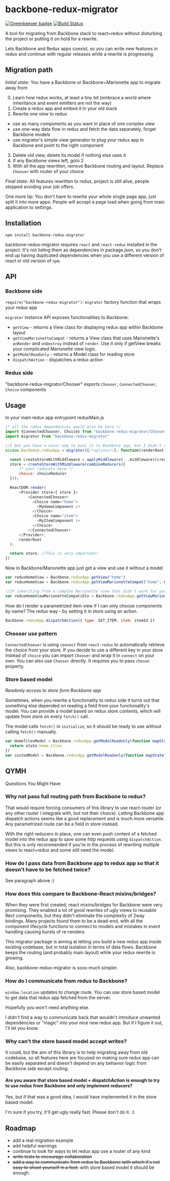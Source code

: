 # backbone-redux-migrator

[![Greenkeeper badge](https://badges.greenkeeper.io/naugtur/backbone-redux-migrator.svg)](https://greenkeeper.io/)
[![Build Status](https://travis-ci.org/naugtur/backbone-redux-migrator.svg?branch=master)](https://travis-ci.org/naugtur/backbone-redux-migrator)

A tool for migrating from Backbone stack to react+redux without disturbing the project or putting it on hold for a rewrite.

Lets Backbone and Redux apps coexist, so you can write new features in redux and continue with regular releases while a rewrite is progressing.

## Migration path

*Initial state:*
You have a Backbone or Backbone+Marionette app to migrate away from

0. Learn how redux works, at least a tiny bit (embrace a world where inheritance and event emitters are not the way)
1. Create a redux app and embed it in your old stack
2. Rewrite one view to redux
  - use as many components as you want in place of one complex view
  - use one-way data flow in redux and fetch the data separately, forget Backbone models
  - use migrator's simple view generator to plug your redux app in Backbone and point to the right component
3. Delete old view, delete its model if nothing else uses it
4. If any Backbone views left, goto 2
5. With all the app rewritten, remove Backbone routing and layout. Replace `Chooser` with router of your choice

*Final state:*
All features rewritten to redux, project is still alive, people stopped avoiding your job offers.

One more tip: You don't have to rewrite your whole single page app, just split it into more apps. People will accept a page load when going from main application to settings.

## Installation
```
npm install backbone-redux-migrator
```

backbone-redux-migrator requires `react` and `react-redux` installed in the project. It's not listing them as dependencies in package.json, so you don't end up having duplicated dependencies when you use a different version of react or old version of `npm`.

## API

### Backbone side
`require("backbone-redux-migrator")`: `migrator` factory function that wraps your redux app

`migrator` instance API exposes functionalities to Backbone:
- `getView` - returns a View class for displaying redux app within Backbone layout
- `getViewMarionetteCompat` - returns a View class that uses Marionette's `onRender` and `onDestroy` instead of `render`. Use it only if getView breaks your complicated Marionette view logic.
- `getModelReadonly` - returns a Model class for reading store
- `dispatchAction` - dispatches a redux action

### Redux side

"backbone-redux-migrator/Chooser" exports `Chooser`, `ConnectedChooser`, `Choice` components

## Usage

In your main redux app entrypoint reduxMain.js
```js
/* all the redux dependencies would also be here */
import {ConnectedChooser, Choice} from "backbone-redux-migrator/Chooser"
import migrator from "backbone-redux-migrator"

//I bet you have a nicer way to pass it to Backbone app, but I didn't want to add a build system in readme
window.Backbone.reduxApp = migrator({/*options*/}, function(renderRoot, choiceReducer){

  const createStoreWithMiddleware = applyMiddleware(...middleware)(createStore);
  store = createStoreWithMiddleware(combineReducers({
      /* your reducers here */
      choice: choiceReducer
  }));

  ReactDOM.render(
      <Provider store={ store }>
          <ConnectedChooser>
            <Choice name="home">
              <MyHomeComponent />
            </Choice>
            <Choice name="item">
              <MyItemComponent />
            </Choice>
          </ConnectedChooser>
      </Provider>,
      renderRoot
  );

  return store; //This is very important!
})
```

Now in Backbone/Marionette app just get a view and use it without a model
```js
var reduxHomeView = Backbone.reduxApp.getView("home")
var reduxHomeView = Backbone.reduxApp.getViewMarionetteCompat("home", CustomView)

//IF inheriting from a complex Marionette view that didn't work for you with getView
var reduxHomeViewMarionetteCompatible = Backbone.reduxApp.getViewMarionetteCompat("home", Backbone.Marionette.ItemView)
```

How do I render a parametrized item view if I can only choose components by name?
The redux way - by setting it in store using an action.
```js
Backbone.reduxApp.dispatchAction({ type: SET_ITEM, item: itemId })
```

### Chooser use pattern

`ConnectedChooser` is using `connect` from `react-redux` to automatically retrieve the choice from your store. If you decide to use a different key in your store instead of `choice` you can import `Chooser` and wrap it in `connect` on your own. You can also use `Chooser` directly. It requires you to pass `chosen` property.

### Store based model

*Readonly access to store form Backbone app*

Sometimes, when you rewrite a functionality to redux side it turns out that something else depended on reading a field from your functionality's model. You can provide a model based on redux store contents, which will update from store on every `fetch()` call.

The model calls `fetch()` in `initialize`, so it should be ready to use without calling `fetch()` manually.


```js
var HomeTilesModel = Backbone.reduxApp.getModelReadonly(function mapStateToModel(state){
  return state.home.tiles
})
var customModel = Backbone.reduxApp.getModelReadonly(function mapStateToModel(state){ /* ... */ }, CustomModelClass)
```

## QYMH
Questions You Might Have

### Why not pass full routing path from Backbone to redux?

That would require forcing consumers of this library to use react-router (or any other router I integrate with, but not their choice). Letting Backbone app dispatch actions seems like a good replacement and is much more versatile. Any parametrized route can be a field in store instead.

With the right reducers in place, one can even push content of a fetched model into the redux app to save some http requests using `dispatchAction`. But this is only recommended if you're in the process of rewriting multiple views to react+redux and some still need the model.

### How do I pass data from Backbone app to redux app so that it doesn't have to be fetched twice?

See paragraph above :)

### How does this compare to Backbone-React mixins/bridges?

When they were first created, react mixins/bridges for Backbone were very promising. They enabled a lot of good rewrites of ugly views to reusable Rect components, but they didn't eliminate the complexity of 2way bindings. Many projects found them to be a dead-end, with all the component lifecycle functions to connect to models and mistakes in event handling causing bursts of re-renders.

This migrator package is aiming at letting you build a new redux app inside existing codebase, but in total isolation in terms of data flows. Backbone keeps the routing (and probably main layout) while your redux rewrite is growing.

Also, backbone-redux-migrator is sooo much simpler.

### How do I communicate from redux to Backbone?

`window.location` updates to change route.
You can use store based model to get data that redux app fetched from the server.

Hopefully you won't need anything else.

I didn't find a way to communicate back that wouldn't introduce unwanted dependencies or "magic" into your nice new redux app. But if I figure it out, I'll let you know.


### Why can't the store based model accept writes?

It could, but the aim of this library is to help migrating away from old codebase, so all features here are focused on making sure redux app can be easily separated and doesn't depend on any behavior logic from Backbone side except routing.

#### Are you aware that store based model + dispatchAction is enough to try to use redux from Backbone and only implement reducers?

Yes, but if that was a good idea, I would have implemented it in the store based model.

I'm sure if you try, it'll get ugly really fast. Please don't do it. :)

## Roadmap

- add a real migration example
- add helpful warnings
- continue to look for ways to let redux app use a router of any kind
- ~~write tests to encourage collaboration~~
- ~~add a way to communicate from redux to Backbone with which it's not easy to shoot yourself in a foot.~~ with store based model it should be enough.
